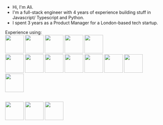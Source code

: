 - Hi, I'm Ali.
- I'm a full-stack engineer with 4 years of experience building stuff in Javascript/ Typescript and Python.
- I spent 3 years as a Product Manager for a London-based tech startup.

Experience using:
<br>
<img style="height:60px" src="https://cdn.jsdelivr.net/gh/devicons/devicon/icons/nextjs/nextjs-original.svg" />
<img style="height:60px" src="https://cdn.jsdelivr.net/gh/devicons/devicon/icons/react/react-original-wordmark.svg" />
<img style="height:60px" src="https://cdn.jsdelivr.net/gh/devicons/devicon/icons/redux/redux-original.svg" />
<img style="height:60px" src="https://cdn.jsdelivr.net/gh/devicons/devicon/icons/css3/css3-original-wordmark.svg" />
<img style="height:60px" src="https://cdn.jsdelivr.net/gh/devicons/devicon/icons/html5/html5-original-wordmark.svg" />
<br>
<img style="height:60px" src="https://cdn.jsdelivr.net/gh/devicons/devicon/icons/typescript/typescript-original.svg" />
<img style="height:60px" src="https://cdn.jsdelivr.net/gh/devicons/devicon/icons/express/express-original-wordmark.svg" />
<img style="height:60px" src="https://cdn.jsdelivr.net/gh/devicons/devicon/icons/nodejs/nodejs-original-wordmark.svg" />
<img style="height:60px" src="https://cdn.jsdelivr.net/gh/devicons/devicon/icons/python/python-original-wordmark.svg" />
<img style="height:60px" src="https://cdn.jsdelivr.net/gh/devicons/devicon/icons/flask/flask-original-wordmark.svg" />
<img style="height:60px" src="https://cdn.jsdelivr.net/gh/devicons/devicon/icons/django/django-plain-wordmark.svg" />
<img style="height:60px" src="https://cdn.jsdelivr.net/gh/devicons/devicon/icons/mongodb/mongodb-original-wordmark.svg" />
<img style="height:60px" src="https://cdn.jsdelivr.net/gh/devicons/devicon/icons/postgresql/postgresql-plain-wordmark.svg" />

<br>
<img style="height:60px" src="https://cdn.jsdelivr.net/gh/devicons/devicon/icons/git/git-original-wordmark.svg" />
<img style="height:60px" src="https://cdn.jsdelivr.net/gh/devicons/devicon/icons/bash/bash-original.svg" />
<img style="height:60px" src="https://cdn.jsdelivr.net/gh/devicons/devicon/icons/docker/docker-original-wordmark.svg" />
          
          
<!---
mirzaalihussain2/mirzaalihussain2 is a ✨ special ✨ repository because its `README.md` (this file) appears on your GitHub profile.
You can click the Preview link to take a look at your changes.
--->
